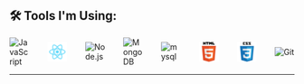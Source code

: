 ## 🛠 Tools I'm Using:

<div style='display:flex; justify-content:space-between; align-items:center;'>

<img  alt="JavaScript" width="35px" src="https://upload.wikimedia.org/wikipedia/commons/thumb/9/99/Unofficial_JavaScript_logo_2.svg/768px-Unofficial_JavaScript_logo_2.svg.png"/>

<img  alt="React" width="35px" src="https://raw.githubusercontent.com/github/explore/80688e429a7d4ef2fca1e82350fe8e3517d3494d/topics/react/react.png" />

<img  alt="Node.js" width="35px" src="https://img.icons8.com/color/452/nodejs.png" />

<img  alt="MongoDB" width="35px" src="https://cdn.iconscout.com/icon/free/png-512/mongodb-5-1175140.png" />

<img  alt="mysql" width="35px" src="https://cdn.worldvectorlogo.com/logos/mysql.svg" />

<img  alt="HTML5" width="35px" src="https://raw.githubusercontent.com/github/explore/80688e429a7d4ef2fca1e82350fe8e3517d3494d/topics/html/html.png" />

<img  alt="CSS3" width="35px" src="https://raw.githubusercontent.com/github/explore/80688e429a7d4ef2fca1e82350fe8e3517d3494d/topics/css/css.png" />

<img  alt="Git" width="35px" src="https://git-scm.com/images/logos/downloads/Git-Icon-1788C.png" />
</div>

---
<!--
## 📈  Stats

<div style='list-style-type: none;  display:flex; justify-content:space-between; align-items:center; align-self:center'>
  <div style='margin-right:7px'>
    <a href="https://github.com/yonatan119/yonatan119">
      <img align="center" src="https://github-readme-stats.vercel.app/api/top-langs/?username=yonatan119&hide=c%2B%2B,c%23&theme=react" />
    </a>
  </div>
  <div>
    <a href="https://github.com/yonatan119/yonatan119">
      <img align="center" src="https://github-readme-stats.vercel.app/api?username=yonatan119&show_icons=true&line_height=27&count_private=true&hide=stars&theme=react" alt="Yonatan's GitHub Stats" />
    </a>
  </div>
</div>
..>
